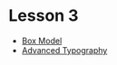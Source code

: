 # Lesson 3

- [Box Model](/lesson-3/box-model)
- [Advanced Typography](/lesson-3/advanced-typography)